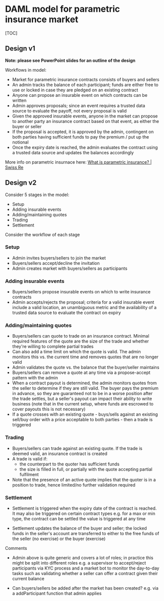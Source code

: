 # DAML model for parametric insurance market

[TOC]

## Design v1

__Note: please see PowerPoint slides for an outline of the design__

Workflows in model:

- Market for parametric insurance contracts consists of buyers and sellers
- An admin tracks the balance of each participant; funds are either free to use or locked in case they are pledged on an existing contract
- Anyone can propose an insurable event on which contracts can be written
- Admin approves proposals; since an event requires a trusted data source to evaluate the payoff, not every proposal is valid
- Given the approved insurable events, anyone in the market can propose to another party an insurance contract based on that event, as either the buyer or seller
- If the proposal is accepted, it is approved by the admin, contingent on both parties having sufficient funds to pay the premium / put up the notional
- Once the expiry date is reached, the admin evaluates the contract using a trusted data source and updates the balances accordingly

More info on parametric insurnace here: [What is parametric insurance? | Swiss Re](https://corporatesolutions.swissre.com/insights/knowledge/what_is_parametric_insurance.html) 

## Design v2

Consider 5 stages in the model:

- Setup
- Adding insurable events
- Adding/maintaining quotes
- Trading
- Settlement

Consider the workflow of each stage

### Setup

- Admin invites buyers/sellers to join the market
- Buyers/sellers accept/decline the invitation
- Admin creates market with buyers/sellers as participants

### Adding insurable events

- Buyers/sellers propose insurable events on which to write insurance contracts
- Admin accepts/rejects the proposal; criteria for a valid insurable event include a valid location, an unambiguous metric and the availability of a trusted data source to evaluate the contract on expiry

### Adding/maintaining quotes

- Buyers/sellers can quote to trade on an insurance contract. Minimal required features of the quote are the size of the trade and whether they're willing to complete partial trades
- Can also add a time limit on which the quote is valid. The admin monitors this vs. the current time and removes quotes that are no longer valid
- Admin validates the quote vs. the balance that the buyer/seller maintains
- Buyers/sellers can remove a quote at any time via a propose-accept pattern with the admin
- When a contract payout is determined, the admin monitors quotes from the seller to determine if they are still valid. The buyer pays the premium in advance, so they are guaranteed not to be in a worse position after the trade settles, but a seller's payout can impact their ability to write business (note that in the current setup, where funds are escrowed to cover payouts this is not necessary)
- If a quote crosses with an existing quote - buys/sells against an existing sell/buy order with a price acceptable to both parties - then a trade is triggered

### Trading

- Buyers/sellers can trade against an existing quote. If the trade is deemed valid, an insurance contract is created
- A trade is valid if:
  - the counterpart to the quoter has sufficient funds
  - the size is filled in full, or partially with the quote accepting partial fulfilment
- Note that the presence of an active quote implies that the quoter is in a position to trade, hence limited/no further validation required

### Settlement

- Settlement is triggered when the expiry date of the contract is reached. It may also be triggered on certain contract types e.g. for a max or min type, the contract can be settled the value is triggered at any time

- Settlement updates the balance of the buyer and seller; the locked funds in the seller's account are transferred to either to the free funds of the seller (no exercise) or the buyer (exercise)

  



Comments

- Admin above is quite generic and covers a lot of roles; in practice this might be split into different roles e.g. a supervisor to accept/reject participants via KYC process and a market bot to monitor the day-to-day tasks such as validating whether a seller can offer a contract given their current balance

- Can buyers/sellers be added after the market has been created? e.g. via a addParticipant function that admin applies

  